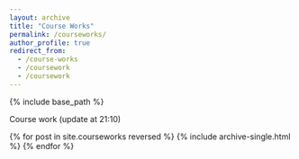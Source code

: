 ```yaml
---
layout: archive
title: "Course Works"
permalink: /courseworks/
author_profile: true
redirect_from:
  - /course-works
  - /coursework
  - /coursework
---
```


{% include base_path %}

Course work (update at 21:10)

{% for post in site.courseworks reversed %}
  {% include archive-single.html %}
{% endfor %}